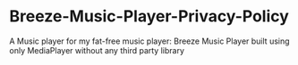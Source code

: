 # Breeze-Music-Player-Privacy-Policy
A Music player for my fat-free music player: Breeze Music Player built using only MediaPlayer without any third party library
